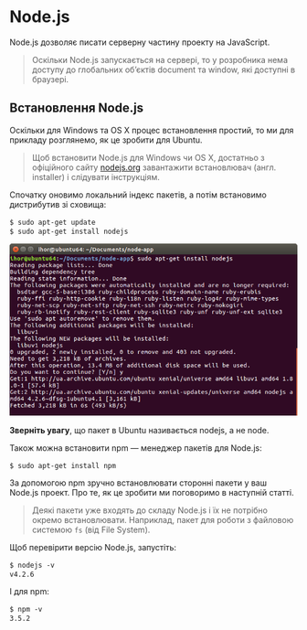 # Node.js

Node.js дозволяє писати серверну частину проекту на JavaScript.

> Оскільки Node.js запускається на сервері, то у розробника нема доступу до глобальних об’єктів document та window, які доступні в браузері.

## Встановлення Node.js

Оскільки для Windows та OS X процес встановлення простий, то ми для прикладу розглянемо, як це зробити для Ubuntu.

> Щоб встановити Node.js для Windows чи OS X, достатньо з офіційного сайту [nodejs.org](https://nodejs.org) завантажити встановлювач \(англ. installer\) і слідувати інструкціям.

Спочатку оновимо локальний індекс пакетів, а потім встановимо дистрибутив зі сховища:

```
$ sudo apt-get update
$ sudo apt-get install nodejs

```

![sudo apt-get install nodejs](nodejs_install.png)

**Зверніть увагу**, що пакет в Ubuntu називається nodejs, а не node.

Також можна встановити npm — менеджер пакетів для Node.js:

```
$ sudo apt-get install npm

```

За допомогою npm зручно встановлювати сторонні пакети у ваш Node.js проект. Про те, як це зробити ми поговоримо в наступній статті.

> Деякі пакети уже входять до складу Node.js і їх не потрібно окремо встановлювати. Наприклад, пакет для роботи з файловою системою `fs` (від File System).

Щоб перевірити версію Node.js, запустіть:

```
$ nodejs -v
v4.2.6

```

І для npm:

```
$ npm -v
3.5.2
```



